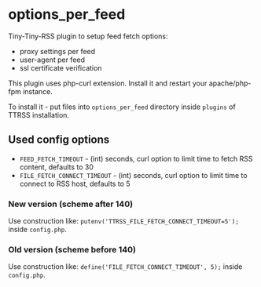 # options_per_feed

Tiny-Tiny-RSS plugin to setup feed fetch options:

- proxy settings per feed
- user-agent per feed
- ssl certificate verification

This plugin uses php-curl extension. Install it and restart your apache/php-fpm instance.

To install it - put files into `options_per_feed` directory inside `plugins` of TTRSS installation.

## Used config options

- `FEED_FETCH_TIMEOUT` - (int) seconds, curl option to limit time to fetch RSS content, defaults to 30
- `FILE_FETCH_CONNECT_TIMEOUT` - (int) seconds, curl option to limit time to connect to RSS host, defaults to 5

### New version (scheme after 140)

Use construction like: `putenv('TTRSS_FILE_FETCH_CONNECT_TIMEOUT=5');` inside `config.php`.

### Old version (scheme before 140)

Use construction like: `define('FILE_FETCH_CONNECT_TIMEOUT', 5);` inside `config.php`.
